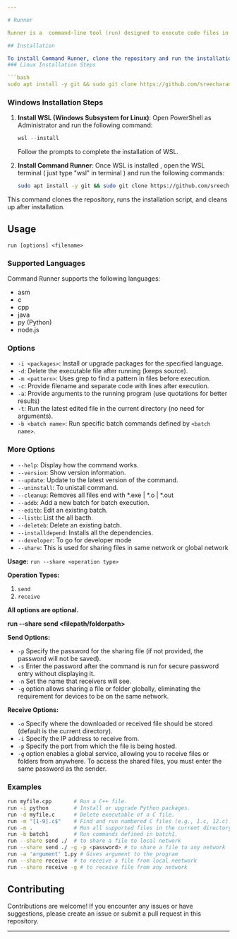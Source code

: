```yaml
---

# Runner

Runner is a  command-line tool (run) designed to execute code files in various supported languages and provide additional functionalities. Supports only in linux

## Installation

To install Command Runner, clone the repository and run the installation script:
### Linux Installation Steps

```bash
sudo apt install -y git && sudo git clone https://github.com/sreecharan7/runner.git && cd runner && sudo bash install.sh && cd .. && sudo rm -rf runner
```

### Windows Installation Steps

1. **Install WSL (Windows Subsystem for Linux)**:
   Open PowerShell as Administrator and run the following command:
   ```powershell
   wsl --install
   ```
   Follow the prompts to complete the installation of WSL.

2. **Install Command Runner**:
   Once WSL is installed , open the WSL terminal ( just type "wsl" in terminal ) and run the following commands:
   ```bash
   sudo apt install -y git && sudo git clone https://github.com/sreecharan7/runner.git && cd runner && sudo bash install.sh && cd .. && sudo rm -rf runner
   ```

This command clones the repository, runs the installation script, and cleans up after installation.

## Usage

```
run [options] <filename>
```

### Supported Languages

Command Runner supports the following languages:
- asm
- c
- cpp
- java
- py (Python)
- node.js

### Options

- `-i <packages>`: Install or upgrade packages for the specified language.
- `-d`: Delete the executable file after running (keeps source).
- `-m <pattern>`: Uses grep to find a pattern in files before execution.
- `-c`: Provide filename and separate code with lines after execution.
- `-a`: Provide arguments to the running program (use quotations for better results)
- `-t`: Run the latest edited file in the current directory (no need for arguments).
- `-b <batch name>`: Run specific batch commands defined by `<batch name>`.

### More Options

- `--help`: Display how the command works.
- `--version`: Show version information.
- `--update`: Update to the latest version of the command.
- `--uninstall`: To unistall command.
- `--cleanup`: Removes all files end with *.exe | *.o | *.out
- `--addb`: Add a new batch for batch execution.
- `--editb`: Edit an existing batch.
- `--listb`: List the all bacth.
- `--deleteb`: Delete an existing batch.
- `--installdepend`:  Installs all the dependencies.
- `--developer`: To go for developer mode
- `--share`: This  is used for sharing files in same network or global network

**Usage:** `run --share <operation type>`

**Operation Types:**
1. `send`
2. `receive`

**All options are optional.**

**run --share send <filepath/folderpath>**

**Send Options:**
- `-p`  Specify the password for the sharing file (if not provided, the password will not be saved).
- `-s`  Enter the password after the command is run for secure password entry without displaying it.
- `-n`  Set the name that receivers will see.
- `-g`  option allows sharing a file or folder globally, eliminating the requirement for devices to be on the same network. 


**Receive Options:**
- `-o`  Specify where the downloaded or received file should be stored (default is the current directory).
- `-i`  Specify the IP address to receive from.
- `-p`  Specify the port from which the file is being hosted.
- `-g`   option enables a global service, allowing you to receive files or folders from anywhere. To access the shared files, you must enter the same password as the sender.


### Examples

```bash
run myfile.cpp       # Run a C++ file.
run -i python        # Install or upgrade Python packages.
run -d myfile.c      # Delete executable of a C file.
run -m "[1-9].c$"    # Find and run numbered C files (e.g., 1.c, 12.c).
run -m .             # Run all supported files in the current directory.
run -b batch1        # Run commands defined in batch1.
run --share send ./  # to share a file to local network
run --share send ./ -g -p <password> # to share a file to any network 
run -a 'argument' 1.py # Gives argument to the program 
run --share receive  # to receive a file from local neetwork
run --share receive -g # to receive file from any network 
```

## Contributing

Contributions are welcome! If you encounter any issues or have suggestions, please create an issue or submit a pull request in this repository.


---
```


